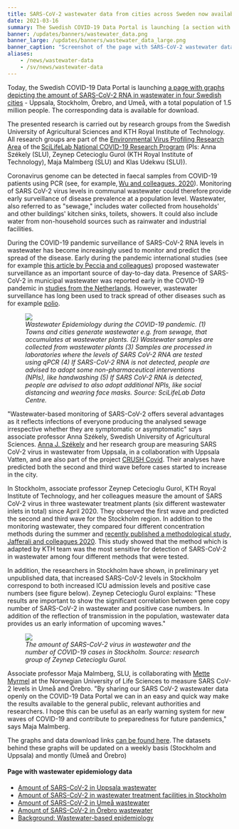 ```yaml
---
title: SARS-CoV-2 wastewater data from cities across Sweden now available  # short
date: 2021-03-16
summary: The Swedish COVID-19 Data Portal is launching [a section with wastewater epidemiology data](/data_types/environment/wastewater/). Weekly data from Uppsala, Stockholm, Umeå, and Örebro is presented in graphs and available for download.
banner: /updates/banners/wastewater_data.png
banner_large: /updates/banners/wastewater_data_large.png
banner_caption: "Screenshot of the page with SARS-CoV-2 wastewater data on the Swedish COVID-19 Data Portal."
aliases:
    - /news/wastewater-data
    - /sv/news/wastewater-data
---
```


Today, the Swedish COVID-19 Data Portal is launching [a page with graphs depicting the amount of SARS-CoV-2 RNA in wastewater in four Swedish cities](/data_types/environment/wastewater/) - Uppsala, Stockholm, Örebro, and Umeå, with a total population of 1.5 million people. The corresponding data is available for download.

The presented research is carried out by research groups from the Swedish University of Agricultural Sciences and KTH Royal Institute of Technology. All research groups are part of the [Environmental Virus Profiling Research Area](https://www.scilifelab.se/covid-19/national-program/environment/) of the [SciLifeLab National COVID-19 Research Program](https://www.scilifelab.se/covid-19/national-program/) (PIs: Anna Székely (SLU), Zeynep Cetecioglu Gurol (KTH Royal Institute of Technology), Maja Malmberg (SLU) and Klas Udekwu (SLU)).

Coronavirus genome can be detected in faecal samples from COVID-19 patients using PCR (see, for example, [Wu and colleagues, 2020](https://doi.org/10.1016/S2468-1253(20)30083-2)). Monitoring of SARS CoV-2 virus levels in communal wastewater could therefore provide early surveillance of disease prevalence at a population level. Wastewater, also referred to as "sewage," includes water collected from households' and other buildings' kitchen sinks, toilets, showers. It could also include water from non-household sources such as rainwater and industrial facilities.

During the COVID-19 pandemic surveillance of SARS-CoV-2 RNA levels in wastewater has become increasingly used to monitor and predict the spread of the disease. Early during the pandemic international studies (see for example [this article by Peccia and colleagues](https://www.nature.com/articles/s41587-020-0684-z)) proposed wastewater surveillance as an important source of day-to-day data. Presence of SARS-CoV-2 in municipal wastewater was reported early in the COVID-19 pandemic in [studies from the Netherlands](https://www.rivm.nl/en/news/novel-coronavirus-found-in-wastewater). However, wastewater surveillance has long been used to track spread of other diseases such as for example [polio](https://stm.sciencemag.org/content/9/383/eaaf6786).

<figure class="figure mx-2 w-50">
  <img src="/updates/banners/wastewater_cycle.png" class="img-thumbnail">
  <figcaption class="figure-caption mt-1"><i>Wastewater Epidemiology during the COVID-19 pandemic. (1) Towns and cities generate wastewater e.g. from sewage, that accumulates at wastewater plants. (2) Wastewater samples are collected from wastewater plants (3) Samples are processed in laboratories where the levels of SARS CoV-2 RNA are tested using qPCR (4) If SARS-CoV-2 RNA is not detected, people are advised to adopt some non-pharmaceutical interventions (NPIs), like handwashing (5) If SARS CoV-2 RNA is detected, people are advised to also adopt additional NPIs, like social distancing and wearing face masks. Source: SciLifeLab Data Centre.</i></figcaption>
</figure>

"Wastewater-based monitoring of SARS-CoV-2 offers several advantages as it reflects infections of everyone producing the analysed sewage irrespective whether they are symptomatic or asymptomatic" says associate professor Anna Székely, Swedish University of Agricultural Sciences. [Anna J. Székely](https://internt.slu.se/en/cv-originals/anna-szekely/) and her research group are measuring SARS CoV-2 virus in wastewater from Uppsala, in a collaboration with Uppsala Vatten, and are also part of the project [CRUSH Covid](/data_types/health_data/crush_covid/). Their analyses have predicted both the second and third wave before cases started to increase in the city.

In Stockholm, associate professor Zeynep Cetecioglu Gurol, KTH Royal Institute of Technology, and her colleagues measure the amount of SARS CoV-2 virus in three wastewater treatment plants (six different wastewater inlets in total) since April 2020. They observed the first wave and predicted the second and third wave for the Stockholm region. In addition to the monitoring wastewater, they compared four different concentration methods during the summer and [recently published a methodological study, Jafferali and colleagues 2020](https://doi.org/10.1016/j.scitotenv.2020.142939). This study showed that the method which is adapted by KTH team was the most sensitive for detection of SARS-CoV-2 in wastewater among four different methods that were tested.

In addition, the researchers in Stockholm have shown, in preliminary yet unpublished data, that increased SARS-CoV-2 levels in Stockholm correspond to both increased ICU admission levels and positive case numbers (see figure below). Zeynep Cetecioglu Gurol explains: "These results are important to show the significant correlation between gene copy number of SARS-CoV-2 in wastewater and positive case numbers. In addition of the reflection of transmission in the population, wastewater data provides us an early information of upcoming waves."

<figure class="figure mx-2 w-50"><img src="/updates/banners/wastewater_stockholm_figure.png" class="img-thumbnail"><figcaption class="figure-caption mt-1"><i>The amount of SARS-CoV-2 virus in wastewater and the number of COVID-19 cases in Stockholm. Source: research group of Zeynep Cetecioglu Gurol.</i></figcaption></figure>

Associate professor Maja Malmberg, SLU, is collaborating with [Mette Myrmel](https://www.nmbu.no/emp/mette.myrmel) at the Norwegian University of Life Sciences to measure SARS CoV-2 levels in Umeå and Örebro. "By sharing our SARS CoV-2 wastewater data openly on the COVID-19 Data Portal we can in an easy and quick way make the results available to the general public, relevant authorities and researchers. I hope this can be useful as an early warning system for new waves of COVID-19 and contribute to preparedness for future pandemics," says Maja Malmberg.

The graphs and data download links [can be found here](/data_types/environment/wastewater/). The datasets behind these graphs will be updated on a weekly basis (Stockholm and Uppsala) and montly (Umeå and Örebro)

#### Page with wastewater epidemiology data

<div class="row"><div class="col">
<ul><li><a href="/data_types/environment/wastewater/#uppsala">Amount of SARS-CoV-2 in Uppsala wastewater</a></li>
<li><a href="/data_types/environment/wastewater/#stockholm">Amount of SARS-CoV-2 in wastewater treatment facilities in Stockholm</a></li>
<li><a href="/data_types/environment/wastewater/#umea">Amount of SARS-CoV-2 in Umeå wastewater</a></li>
<li><a href="/data_types/environment/wastewater/#orebro">Amount of SARS-CoV-2 in Örebro wastewater</a></li>
<li><a href="/data_types/environment/wastewater/#background">Background: Wastewater-based epidemiology</a></li>
</ul></div>
</div>
